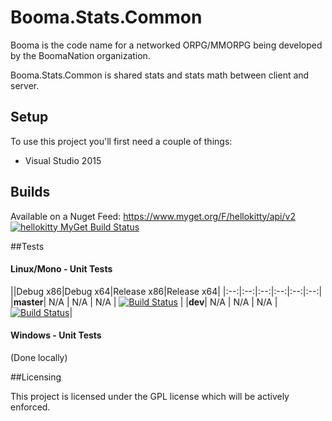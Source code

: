 # Booma.Stats.Common

Booma is the code name for a networked ORPG/MMORPG being developed by the BoomaNation organization.

Booma.Stats.Common is shared stats and stats math between client and server.

## Setup

To use this project you'll first need a couple of things:
  - Visual Studio 2015

## Builds

Available on a Nuget Feed: https://www.myget.org/F/hellokitty/api/v2 [![hellokitty MyGet Build Status](https://www.myget.org/BuildSource/Badge/hellokitty?identifier=803ea136-5799-45fa-abeb-6c5f5f3eb963)](https://www.myget.org/gallery/hellokitty)

##Tests

#### Linux/Mono - Unit Tests
||Debug x86|Debug x64|Release x86|Release x64|
|:--:|:--:|:--:|:--:|:--:|:--:|
|**master**| N/A | N/A | N/A | [![Build Status](https://travis-ci.org/BoomaNation/Booma.Stats.Common?branch=master)](https://travis-ci.org/HelloKitty/BoomaNation/Booma.Stats.Common) |
|**dev**| N/A | N/A | N/A | [![Build Status](https://travis-ci.org/BoomaNation/Booma.Stats.Common.svg?branch=dev)](https://travis-ci.org/HelloKitty/BoomaNation/Booma.Stats.Common)|

#### Windows - Unit Tests

(Done locally)

##Licensing

This project is licensed under the GPL license which will be actively enforced.
